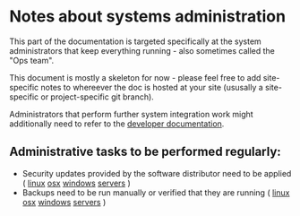Notes about systems administration
==================================

This part of the documentation is targeted specifically at the system
administrators that keep everything running - also sometimes called the
"Ops team".

This document is mostly a skeleton for now - please feel free to add
site-specific notes to whereever the doc is hosted at your site
(ususally a site-specific or project-specific git branch).

Administrators that perform further system integration work might
additionally need to refer to the [developer documentation](../developer).

Administrative tasks to be performed regularly:
----------------------------------------------

 * Security updates provided by the software distributor need to be applied (
   [linux](../admin/clients-linux/security-updates)
   [osx](../admin/clients-osx/security-updates)
   [windows](../admin/clients-windows/security-updates)
   [servers](../admin/servers-linux/security-updates) )
 * Backups need to be run manually or verified that they are running (
   [linux](../admin/clients-linux/backups)
   [osx](../admin/clients-osx/backups)
   [windows](../admin/clients-windows/backups)
   [servers](../admin/servers-linux/backups) )

